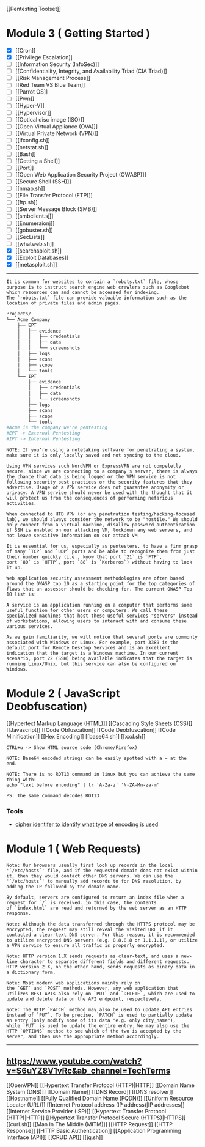 [[Pentesting Toolset]]
# Module 3 ( Getting Started )
- [x] [[Cron]]
- [x] [[Privilege Escalation]]
- [ ] [[Information Security (InfoSec)]]
- [ ] [[Confidentiality, Integrity, and Availability Triad (CIA Triad)]]
- [ ] [[Risk Management Process]]
- [ ] [[Red Team VS Blue Team]]
- [ ] [[Parrot OS]]
- [ ] [[Pwn]]
- [ ] [[Hyper-V]]
- [ ] [[Hypervisor]]
- [ ] [[Optical disc image (ISO)]]
- [ ] [[Open Virtual Appliance (OVA)]]
- [ ] [[Virtual Private Network (VPN)]]
- [ ] [[ifconfig.sh]]
- [ ] [[netstat.sh]]
- [ ] [[Bash]]
- [ ] [[Getting a Shell]]
- [ ] [[Port]]
- [ ] [[Open Web Application Security Project (OWASP)]]
- [ ] [[Secure Shell (SSH)]]
- [ ] [[nmap.sh]]
- [ ] [[File Transfer Protocol (FTP)]]
- [ ] [[ftp.sh]]
- [ ] [[Server Message Block (SMB)]]
- [ ] [[smbclient.sj]]
- [ ] [[Enumeraionj]]
- [ ]  [[gobuster.sh]]
- [ ] [[SecLists]]
- [ ] [[whatweb.sh]]
- [x] [[searchsploit.sh]]
- [x] [[Exploit Databases]]
- [x] [[metasploit.sh]]
---
```
It is common for websites to contain a `robots.txt` file, whose purpose is to instruct search engine web crawlers such as Googlebot which resources can and cannot be accessed for indexing. The `robots.txt` file can provide valuable information such as the location of private files and admin pages.
```

```sh
Projects/
└── Acme Company
    ├── EPT
    │   ├── evidence
    │   │   ├── credentials
    │   │   ├── data
    │   │   └── screenshots
    │   ├── logs
    │   ├── scans
    │   ├── scope
    │   └── tools
    └── IPT
        ├── evidence
        │   ├── credentials
        │   ├── data
        │   └── screenshots
        ├── logs
        ├── scans
        ├── scope
        └── tools
#Acme is the company we're pentesting
#EPT -> External Pentesting
#IPT -> Internal Pentesting
```

```
NOTE: If you're using a notetaking software for penetrating a system, make sure it is only locally saved and not syncing to the cloud.
```

```
Using VPN services such NordVPN or ExpressVPN are not compeletly secure. since we are connecting to a company's server, there is always the chance that data is being logged or the VPN service is not following security best practices or the security features that they advertise. Usage of a VPN service does not guarantee anonymity or privacy. A VPN service should never be used with the thought that it will protect us from the consequences of performing nefarious activities.
```

```
When connected to HTB VPN (or any penetration testing/hacking-focused lab), we should always consider the network to be "hostile." We should only connect from a virtual machine, disallow password authentication if SSH is enabled on our attacking VM, lockdown any web servers, and not leave sensitive information on our attack VM
```

```
It is essential for us, especially as pentesters, to have a firm grasp of many `TCP` and `UDP` ports and be able to recognize them from just their number quickly (i.e., know that port `21` is `FTP`, port `80` is `HTTP`, port `88` is `Kerberos`) without having to look it up.
```

```
Web application security assessment methodologies are often based around the OWASP top 10 as a starting point for the top categories of flaws that an assessor should be checking for. The current OWASP Top 10 list is:
```

```
A service is an application running on a computer that performs some useful function for other users or computers. We call these specialized machines that host these useful services "servers" instead of workstations, allowing users to interact with and consume these various services.
```

```
As we gain familiarity, we will notice that several ports are commonly associated with Windows or Linux. For example, port 3389 is the default port for Remote Desktop Services and is an excellent indication that the target is a Windows machine. In our current scenario, port 22 (SSH) being available indicates that the target is running Linux/Unix, but this service can also be configured on Windows.
```
# Module 2 ( JavaScript Deobfuscation)
[[Hypertext Markup Language (HTML)]]
[[Cascading Style Sheets (CSS)]]
[[Javascript]]
[[Code Obfuscation]]
[[Code Deobfuscation]]
[[Code Minification]]
[[Hex Encoding]]
[[base64.sh]]
[[xxd.sh]]
```
CTRL+u -> Show HTML source code (Chrome/Firefox)
```

```
NOTE: Base64 encoded strings can be easily spotted with a = at the end.
```

```
NOTE: There is no ROT13 command in linux but you can achieve the same thing with:
echo "text before encoding" | tr 'A-Za-z' 'N-ZA-Mn-za-m'

PS: The same command decodes ROT13
```
### Tools
- [cipher identifer to identify what type of encoding is used](https://www.boxentriq.com/code-breaking/cipher-identifier)
# Module 1 ( Web Requests)
```
Note: Our browsers usually first look up records in the local '`/etc/hosts`' file, and if the requested domain does not exist within it, then they would contact other DNS servers. We can use the '`/etc/hosts`' to manually add records to for DNS resolution, by adding the IP followed by the domain name.
```

```
By default, servers are configured to return an index file when a request for `/` is received. in this case, the contents of `index.html` are read and returned by the web server as an HTTP response.
```

```
Note: Although the data transferred through the HTTPS protocol may be encrypted, the request may still reveal the visited URL if it contacted a clear-text DNS server. For this reason, it is recommended to utilize encrypted DNS servers (e.g. 8.8.8.8 or 1.1.1.1), or utilize a VPN service to ensure all traffic is properly encrypted.
```

```
Note: HTTP version 1.X sends requests as clear-text, and uses a new-line character to separate different fields and different requests. HTTP version 2.X, on the other hand, sends requests as binary data in a dictionary form.
```

```
Note: Most modern web applications mainly rely on the `GET` and `POST` methods. However, any web application that utilizes REST APIs also rely on `PUT` and `DELETE`, which are used to update and delete data on the API endpoint, respectively.
```

```
Note: The HTTP `PATCH` method may also be used to update API entries instead of `PUT`. To be precise, `PATCH` is used to partially update an entry (only modify some of its data "e.g. only city_name"), while `PUT` is used to update the entire entry. We may also use the HTTP `OPTIONS` method to see which of the two is accepted by the server, and then use the appropriate method accordingly.
```
---
https://www.youtube.com/watch?v=S6uYZ8V1vRc&ab_channel=TechTerms
---
[[OpenVPN]]
[[Hypertext Transfer Protocol (HTTP)|HTTP]]
[[Domain Name System (DNS)]]
[[Domain Name]]
[[DNS Record]]
[[DNS resolver]]
[[Hostname]]
[[Fully Qualified Domain Name (FQDN)]]
[[Uniform Resource Locator (URL)]]
[[Internet Protocol address (IP address)|IP addresses]]
[[Internet Service Provider (ISP)]]
[[Hypertext Transfer Protocol (HTTP)|HTTP]]
[[Hypertext Transfer Protocol Secure (HTTPS)|HTTPS]]
[[curl.sh]]
[[Man In The Middle (MITM)]]
[[HTTP Request]]
[[HTTP Response]]
[[HTTP Basic Authentication]]
[[Application Programming Interface (API)]]
[[CRUD API]]
[[jq.sh]]